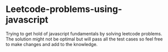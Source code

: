 # Leetcode-problems-using-javascript
Trying to get hold of javascript fundamentals by solving leetcode problems. The solution might not be optimal but will pass all the test cases so feel free to make changes and add to the knowledge.
